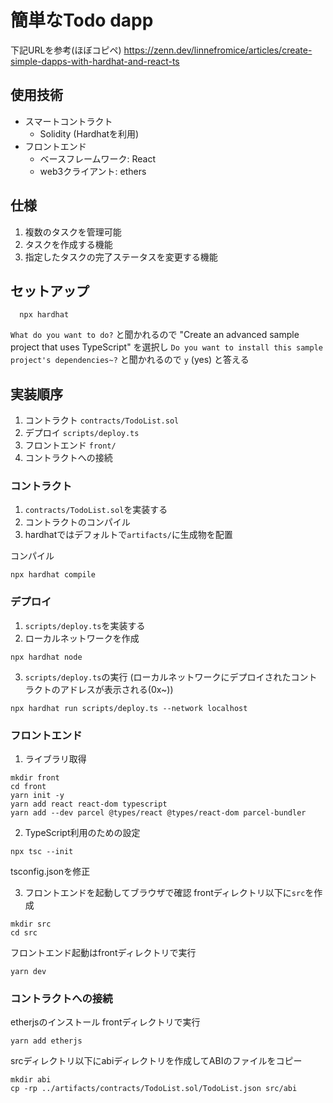 # 簡単なTodo dapp

下記URLを参考(ほぼコピペ)
<https://zenn.dev/linnefromice/articles/create-simple-dapps-with-hardhat-and-react-ts>

## 使用技術
- スマートコントラクト
  - Solidity (Hardhatを利用)
- フロントエンド
  - ベースフレームワーク: React
  - web3クライアント: ethers

## 仕様
1. 複数のタスクを管理可能
2. タスクを作成する機能
3. 指定したタスクの完了ステータスを変更する機能

## セットアップ
```
  npx hardhat
```

`What do you want to do?` と聞かれるので
"Create an advanced sample project that uses TypeScript"
を選択し
`Do you want to install this sample project's dependencies~?`
と聞かれるので
`y` (yes)
と答える

## 実装順序
1. コントラクト `contracts/TodoList.sol`
2. デプロイ `scripts/deploy.ts`
3. フロントエンド `front/`
4. コントラクトへの接続

### コントラクト
1. `contracts/TodoList.sol`を実装する
2. コントラクトのコンパイル
  2. hardhatではデフォルトで`artifacts/`に生成物を配置


<bold>コンパイル</bold>
```
npx hardhat compile
```

### デプロイ
1. `scripts/deploy.ts`を実装する
2. ローカルネットワークを作成
```
npx hardhat node
```
3. `scripts/deploy.ts`の実行 (ローカルネットワークにデプロイされたコントラクトのアドレスが表示される(0x~))
```
npx hardhat run scripts/deploy.ts --network localhost
```

### フロントエンド
1. ライブラリ取得
```
mkdir front
cd front
yarn init -y
yarn add react react-dom typescript
yarn add --dev parcel @types/react @types/react-dom parcel-bundler
```

2. TypeScript利用のための設定
```
npx tsc --init
```

tsconfig.jsonを修正

3. フロントエンドを起動してブラウザで確認
frontディレクトリ以下に`src`を作成
```
mkdir src
cd src
```
フロントエンド起動はfrontディレクトリで実行
```
yarn dev
```

### コントラクトへの接続
etherjsのインストール
frontディレクトリで実行
```
yarn add etherjs
```

srcディレクトリ以下にabiディレクトリを作成してABIのファイルをコピー
```
mkdir abi
cp -rp ../artifacts/contracts/TodoList.sol/TodoList.json src/abi
```
